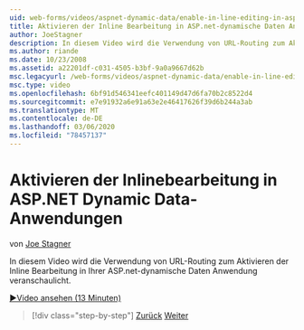 ```yaml
---
uid: web-forms/videos/aspnet-dynamic-data/enable-in-line-editing-in-aspnet-dynamic-data-applications
title: Aktivieren der Inline Bearbeitung in ASP.net-dynamische Daten Anwendungen | Microsoft-Dokumentation
author: JoeStagner
description: In diesem Video wird die Verwendung von URL-Routing zum Aktivieren der Inline Bearbeitung in Ihrer ASP.net-dynamische Daten Anwendung veranschaulicht.
ms.author: riande
ms.date: 10/23/2008
ms.assetid: a22201df-c031-4505-b3bf-9a0a9667d62b
msc.legacyurl: /web-forms/videos/aspnet-dynamic-data/enable-in-line-editing-in-aspnet-dynamic-data-applications
msc.type: video
ms.openlocfilehash: 6bf91d546341eefc401149d47d6fa70b2c8522d4
ms.sourcegitcommit: e7e91932a6e91a63e2e46417626f39d6b244a3ab
ms.translationtype: MT
ms.contentlocale: de-DE
ms.lasthandoff: 03/06/2020
ms.locfileid: "78457137"
---
```

# <a name="enable-in-line-editing-in-aspnet-dynamic-data-applications"></a>Aktivieren der Inlinebearbeitung in ASP.NET Dynamic Data-Anwendungen

von [Joe Stagner](https://github.com/JoeStagner)

In diesem Video wird die Verwendung von URL-Routing zum Aktivieren der Inline Bearbeitung in Ihrer ASP.net-dynamische Daten Anwendung veranschaulicht.

[&#9654;Video ansehen (13 Minuten)](https://channel9.msdn.com/Blogs/ASP-NET-Site-Videos/enable-in-line-editing-in-aspnet-dynamic-data-applications)

> [!div class="step-by-step"]
> [Zurück](begin-modifying-dynamic-data-applications-with-url-routing.md)
> [Weiter](how-to-enable-table-specific-routing-in-dynamic-data-applications.md)
